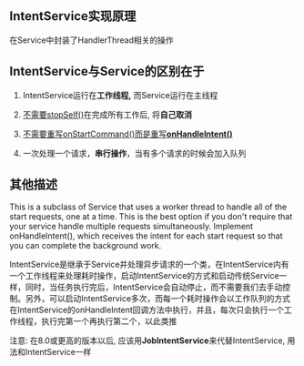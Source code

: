 ## IntentService实现原理
在Service中封装了HandlerThread相关的操作

## IntentService与Service的区别在于

1. IntentService运行在**工作线程,** 而Service运行在主线程

2. <u>不需要stopSelf()</u>在完成所有工作后, 将**自己取消**

3. <u>不需要重写onStartCommand()而是重写**onHandleIntent()**</u>

4. 一次处理一个请求，**串行操作**，当有多个请求的时候会加入队列

## 其他描述

This is a subclass of Service that uses a worker thread to handle all of the start requests, one at a time. This is the best option if you don't require that your service handle multiple requests simultaneously. Implement onHandleIntent(), which receives the intent for each start request so that you can complete the background work.

IntentService是继承于Service并处理异步请求的一个类，在IntentService内有一个工作线程来处理耗时操作，启动IntentService的方式和启动传统Service一样，同时，当任务执行完后，IntentService会自动停止，而不需要我们去手动控制。另外，可以启动IntentService多次，而每一个耗时操作会以工作队列的方式在IntentService的onHandleIntent回调方法中执行，并且，每次只会执行一个工作线程，执行完第一个再执行第二个，以此类推

注意: 在8.0或更高的版本以后, 应该用**JobIntentService**来代替IntentService, 用法和IntentService一样